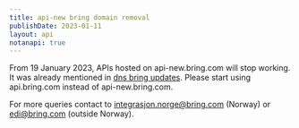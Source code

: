 ```yaml
---
title: api-new bring domain removal
publishDate: 2023-01-11
layout: api
notanapi: true
---
```


From 19 January 2023, APIs hosted on api-new.bring.com will stop working.
It was already mentioned in [dns bring updates](https://developer.bring.com/api/dns-api-bring-com/).
Please start using api.bring.com instead of api-new.bring.com.

For more queries contact to integrasjon.norge@bring.com (Norway) or edi@bring.com (outside Norway).

